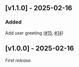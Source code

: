 ## [v1.1.0] - 2025-02-16
### Added

Add user greeting ([#15](https://github.com/KrzysztofMolon/sandbox/pull/15), [#14](https://github.com/KrzysztofMolon/sandbox/pull/14))

## [v1.0.0] - 2025-02-16

_First release._
